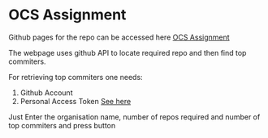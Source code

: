 # OCS Assignment

Github pages for the repo can be accessed here [OCS Assignment](https://kuldeep7895.github.io/ocsProject/)

The webpage uses github API to locate required repo and then find top commiters.

For retrieving top commiters one needs:

1. Github Account
2. Personal Access Token [See here ](https://docs.github.com/en/github/authenticating-to-github/creating-a-personal-access-token)

Just Enter the organisation name, number of repos required and number of top commiters and press button
